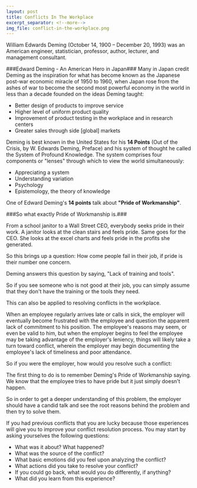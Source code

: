```yaml
---
layout: post
title: Conflicts In The Workplace
excerpt_separator: <!--more-->
img_file: conflict-in-the-workplace.png
---
```

William Edwards Deming (October 14, 1900 – December 20, 1993) was an American engineer, statistician, professor, author, lecturer, and management consultant.
<!--more-->

###Edward Deming - An American Hero in Japan###
Many in Japan credit Deming as the inspiration for what has become known as the Japanese post-war economic miracle of 1950 to 1960, when Japan rose from the ashes of war to become the second most powerful economy in the world in less than a decade founded on the ideas Deming taught:

* Better design of products to improve service
* Higher level of uniform product quality
* Improvement of product testing in the workplace and in research centers
* Greater sales through side [global] markets

Deming is best known in the United States for his __14 Points__ (Out of the Crisis, by W. Edwards Deming, Preface) and his system of thought he called the System of Profound Knowledge. The system comprises four components or "lenses" through which to view the world simultaneously:

* Appreciating a system
* Understanding variation
* Psychology
* Epistemology, the theory of knowledge

One of Edward Deming's __14 points__ talk about __"Pride of Workmanship"__.

###So what exactly Pride of Workmanship is.###

From a school janitor to a Wall Street CEO, everybody seeks pride in their work. A janitor looks at the clean stairs and feels pride. Same goes for the CEO. She looks at the excel charts and feels pride in the profits she generated.

So this brings up a question: How come people fail in their job, if pride is their number one concern.

Deming answers this question by saying, "Lack of training and tools".

So if you see someone who is not good at their job, you can simply assume that they don't have the training or the tools they need.

This can also be applied to resolving conflicts in the workplace. 

When an employee regularly arrives late or calls in sick, the employer will eventually become frustrated with the employee and question the apparent lack of commitment to his position. The employee's reasons may seem, or even be valid to him, but when the employer begins to feel the employee may be taking advantage of the employer's leniency, things will likely take a turn toward conflict, wherein the employer may begin documenting the employee's lack of timeliness and poor attendance.

So if you were the employer, how would you resolve such a conflict:

The first thing to do is to remember Deming's Pride of Workmanship saying. We know that the employee tries to have pride but it just simply doesn't happen. 

So in order to get a deeper understanding of this problem, the employer should have a candid talk and see the root reasons behind the problem and then try to solve them.

If you had previous conflicts that you are lucky because those experiences will give you to improve your conflict resolution process. You may start by asking yourselves the following questions:

* What was it about? What happened?
* What was the source of the conflict?
* What basic emotions did you feel upon analyzing the conflict?
* What actions did you take to resolve your conflict?
* If you could go back, what would you do differently, if anything?
* What did you learn from this experience?